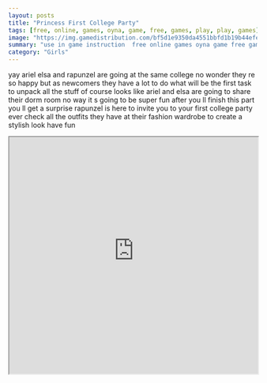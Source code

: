 ```yaml
---
layout: posts
title: "Princess First College Party"
tags: [free, online, games, oyna, game, free, games, play, play, games]
image: "https://img.gamedistribution.com/bf5d1e9350da4551bbfd1b19b44efee5.jpg"
summary: "use in game instruction  free online games oyna game free games play play games"
category: "Girls"
---
```


yay ariel elsa and rapunzel are going at the same college no wonder they re so happy but as newcomers they have a lot to do what will be the first task to unpack all the stuff of course looks like ariel and elsa are going to share their dorm room no way it s going to be super fun after you ll finish this part you ll get a surprise rapunzel is here to invite you to your first college party ever check all the outfits they have at their fashion wardrobe to create a stylish look have fun

<iframe width="100%" height="480px;" src="https://html5.gamedistribution.com/bf5d1e9350da4551bbfd1b19b44efee5/"></iframe>